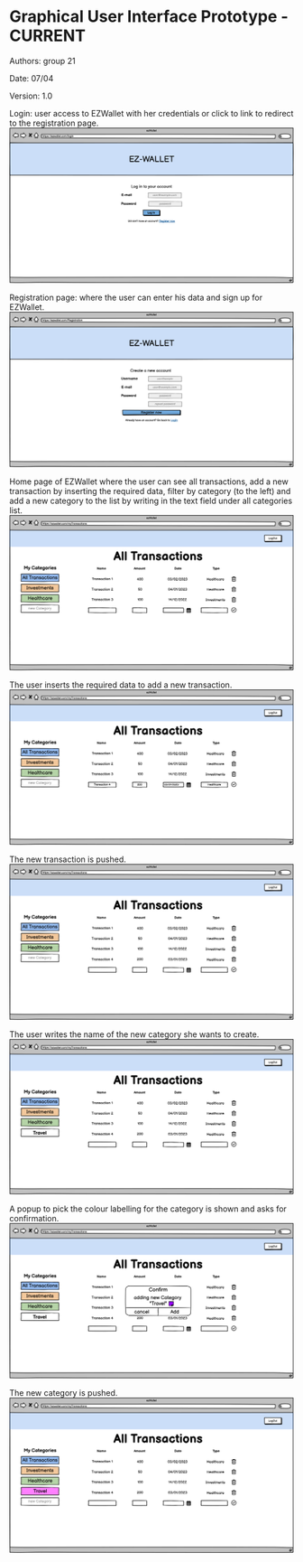 # Graphical User Interface Prototype  - CURRENT

Authors: group 21

Date: 07/04

Version: 1.0

Login: user access to EZWallet with her credentials or click to link to redirect to the registration page.
![](imgs/1_Login-gui_v1.png)

Registration page: where the user can enter his data and sign up for EZWallet.
![](imgs/2_RegistrationPage-gui_v1.png)

Home page of EZWallet where the user can see all transactions, add a new transaction by inserting the required data, filter by category (to the left) and add a new category to the list by writing in the text field under all categories list.
![](imgs/3_viewT-gui_v1.png)

The user inserts the required data to add a new transaction.
![](imgs/4_addT0-gui_v1.png)

The new transaction is pushed.
![](imgs/5_addT1-gui_v1.png)

The user writes the name of the new category she wants to create.
![](imgs/6_addC0-gui_v1.png)

A popup to pick the colour labelling for the category is shown and asks for confirmation.
![](imgs/7_addC1-gui_v1.png)

The new category is pushed.
![](imgs/8_viewT-gui_v1.png)

<!-- \<Report here the GUI that you propose for EZWallet in CURRENT form, as received by teachers. You are free to organize it as you prefer. A suggested presentation matches the Use cases and scenarios defined in the Requirement document. The GUI can be shown as a sequence of graphical files (jpg, png)  > -->

